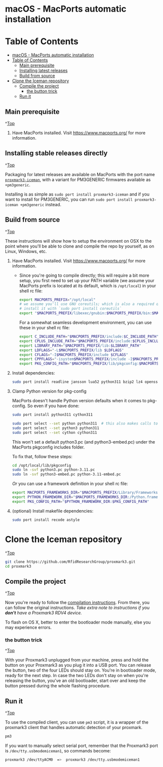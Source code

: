 
<a id="Top"></a>

# macOS - MacPorts automatic installation

# Table of Contents
- [macOS - MacPorts automatic installation](#macOS---macports-automatic-installation)
- [Table of Contents](#table-of-contents)
  - [Main prerequisite](#main-prerequisite)
  - [Installing latest releases](#installing-latest-releases)
  - [Build from source](#build-from-source)
- [Clone the Iceman repository](#clone-the-iceman-repository)
  - [Compile the project](#compile-the-project)
    - [the button trick](#the-button-trick)
  - [Run it](#run-it)




## Main prerequisite
^[Top](#top)

1. Have MacPorts installed. Visit https://www.macports.org/ for more information.

## Installing stable releases directly
^[Top](#top)

Packaging for latest releases are available on MacPorts with the port name [`proxmark3-iceman`](https://ports.macports.org/port/proxmark3-iceman/details/), with a variant for PM3GENERIC firmwares available as `+pm3generic`.

Installing is as simple as `sudo port install proxmark3-iceman` and if you want to install for PM3GENERIC, you can run `sudo port install proxmark3-iceman +pm3generic` instead.


## Build from source
^[Top](#top)

These instructions will show how to setup the environment on OSX to the point where you'll be able to clone and compile the repo by yourself, as on Linux, Windows, etc.

1. Have MacPorts installed. Visit https://www.macports.org/ for more information.

    * Since you're going to compile directly; this will require a bit more setup, you first need to set up your PATH variable (we assume your MacPorts prefix is located at its default, which is `/opt/local`) in your shell rc file:

      ```bash
      export MACPORTS_PREFIX="/opt/local"
      # we assume you'll use GNU coreutils; which is also a required dependency for proxmark3
      # install it with `sudo port install coreutils`
      export "$MACPORTS_PREFIX/libexec/gnubin:$MACPORTS_PREFIX/bin:$MACPORTS_PREFIX/sbin:$PATH"
      ```

      For a somewhat seamless development environment, you can use these in your shell rc file:

      ```bash
      export C_INCLUDE_PATH="$MACPORTS_PREFIX/include:$C_INCLUDE_PATH"
      export CPLUS_INCLUDE_PATH="$MACPORTS_PREFIX/include:$CPLUS_INCLUDE_PATH"
      export LIBRARY_PATH="$MACPORTS_PREFIX/lib:$LIBRARY_PATH"
      export LDFLAGS="-L$MACPORTS_PREFIX/lib $LDFLAGS"
      export CFLAGS="-I$MACPORTS_PREFIX/include $CFLAGS"
      export CPPFLAGS="-isystem$MACPORTS_PREFIX/include -I$MACPORTS_PREFIX/include $CPPFLAGS"
      export PKG_CONFIG_PATH="$MACPORTS_PREFIX/lib/pkgconfig:$MACPORTS_PREFIX/share/pkgconfig:$PKG_CONFIG_PATH"
      ```

2. Install dependencies:

    ```bash
    sudo port install readline jansson lua52 python311 bzip2 lz4 openssl11 arm-none-eabi-gcc arm-none-eabi-binutils coreutils qt5 qt5-qtbase pkgconfig
    ```

3. Clamp Python version for pkg-config

    MacPorts doesn't handle Python version defaults when it comes to pkg-config. So even if you have done:

    ```bash
    sudo port install python311 cython311

    sudo port select --set python python311  # this also makes calls to "python" operate on python3.11
    sudo port select --set python3 python311
    sudo port select --set cython cython311
    ```

    This won't set a default python3.pc (and python3-embed.pc) under the MacPorts pkgconfig includes folder.

    To fix that, follow these steps:

    ```bash
    cd /opt/local/lib/pkgconfig
    sudo ln -svf python3.pc python-3.11.pc
    sudo ln -svf python3-embed.pc python-3.11-embed.pc
    ```

    _Or_ you can use a framework definition in your shell rc file:

    ```bash
    export MACPORTS_FRAMEWORKS_DIR="$MACPORTS_PREFIX/Library/Frameworks"
    export PYTHON_FRAMEWORK_DIR="$MACPORTS_FRAMEWORKS_DIR:/Python.framework/Versions/3.11"
    export PKG_CONFIG_PATH="$PYTHON_FRAMEWORK_DIR:$PKG_CONFIG_PATH"
    ```

4. (optional) Install makefile dependencies:

    ```bash
    sudo port install recode astyle
    ```


# Clone the Iceman repository
^[Top](#top)

```sh
git clone https://github.com/RfidResearchGroup/proxmark3.git
cd proxmark3
```

## Compile the project
^[Top](#top)

Now you're ready to follow the [compilation instructions](/doc/md/Use_of_Proxmark/0_Compilation-Instructions.md).
From there, you can follow the original instructions. 
_Take extra note to instructions if you **don't** have a Proxmark3 RDV4 device._

To flash on OS X, better to enter the bootloader mode manually, else you may experience errors.

### the button trick
^[Top](#top)

With your Proxmark3 unplugged from your machine, press and hold the button on your Proxmark3 as you plug it into a USB port. You can release the button, two of the four LEDs should stay on. You're in bootloader mode, ready for the next step. In case the two LEDs don't stay on when you're releasing the button, you've an old bootloader, start over and keep the button pressed during the whole flashing procedure.


## Run it
^[Top](#top)

To use the compiled client, you can use `pm3` script, it is a wrapper of the proxmark3 client that handles automatic detection of your proxmark.
```sh
pm3
```

If you want to manually select serial port, remember that the Proxmark3 port is `/dev/tty.usbmodemiceman1`, so commands become:
```sh
proxmark3 /dev/ttyACM0  =>  proxmark3 /dev/tty.usbmodemiceman1
```
